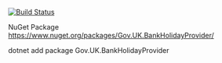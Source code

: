 [![Build Status](https://dev.azure.com/nimbleit/Git%20Hub/_apis/build/status/SonOfSardaar.GovUkBankHoliday?branchName=master)](https://dev.azure.com/nimbleit/Git%20Hub/_build/latest?definitionId=4&branchName=master)

NuGet Package https://www.nuget.org/packages/Gov.UK.BankHolidayProvider/

dotnet add package Gov.UK.BankHolidayProvider
